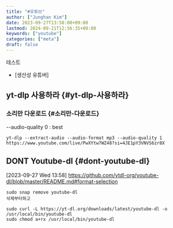```yaml
---
title: "#유튜브"
author: ["Junghan Kim"]
date: 2023-09-27T13:58:00+09:00
lastmod: 2024-09-21T12:56:35+09:00
keywords: ["youtube"]
categories: ["meta"]
draft: false
---
```


테스트

-   [생산성 유튜버]


## yt-dlp 사용하라 {#yt-dlp-사용하라}




### 소리만 다운로드 {#소리만-다운로드}



--audio-quality 0 : best

```text
yt-dlp --extract-audio --audio-format mp3 --audio-quality 1 https://www.youtube.com/live/PwXYtw7WZ48?si=4JE1pY3VNVS6zr8X
```


## DONT Youtube-dl {#dont-youtube-dl}

<span class="timestamp-wrapper"><span class="timestamp">[2023-09-27 Wed 13:58]</span></span> <https://github.com/ytdl-org/youtube-dl/blob/master/README.md#format-selection>

```text
sudo snap remove youtube-dl
삭제부터하고

sudo curl -L https://yt-dl.org/downloads/latest/youtube-dl -o /usr/local/bin/youtube-dl
sudo chmod a+rx /usr/local/bin/youtube-dl
```
